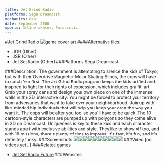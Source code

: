 ```yaml
---
title: Jet Grind Radio
platforms: Sega Dreamcast
mechanics: n/a
date: September 2000
sports: Inline skates, Futuristic
---
```

#Jet Grind Radio
![game cover art](//images.igdb.com/igdb/image/upload/t_cover_big/k9o1syyx1u6qeo9ofjyd.jpg "Logo Title Text 1")
####Alternative tiles:
* JGR (Other)
* JSR (Other)
* Jet Set Radio (Other)
###Platforms
Sega Dreamcast

###Description:
The government is attempting to silence the kids of Tokyo, but with their Overdrive Magnetic-Motor Skating Shoes, the cops will have to catch 'em first. The Jet Grind Radio program keeps the kids unified and inspired to fight for their rights of expression, which includes graffiti art. Grab your spray cans and design your own piece on one of the immense walls in the 3D, interactive city. You might be forced to protect your territory from adversaries that want to take over your neighbourhood. Join up with like-minded hip individuals that will help you keep your area the way you want it. The cops will be after you too, so you'll have to be quick. The 10 cartoon-style characters are pumped up with polygons so they come alive in 3D on Dreamcast. Uniqueness is key to these kids and each character stands apart with exclusive abilities and style. They like to show off too, and with 18 missions, there's plenty of time to impress. It's fast, it's fun, and it's definitely funky.
###Screenshots
<a target="_blank" href="//images.igdb.com/igdb/image/upload/t_cover_big/tyfieiqko8ouzkjs39dw.jpg"><img src="//images.igdb.com/igdb/image/upload/t_thumb/tyfieiqko8ouzkjs39dw.jpg"/></a><a target="_blank" href="//images.igdb.com/igdb/image/upload/t_cover_big/n1cy48rhcy2shvtrjzsm.jpg"><img src="//images.igdb.com/igdb/image/upload/t_thumb/n1cy48rhcy2shvtrjzsm.jpg"/></a><a target="_blank" href="//images.igdb.com/igdb/image/upload/t_cover_big/o9zahxjmyjyj3225ofqy.jpg"><img src="//images.igdb.com/igdb/image/upload/t_thumb/o9zahxjmyjyj3225ofqy.jpg"/></a><a target="_blank" href="//images.igdb.com/igdb/image/upload/t_cover_big/hflg42mudktj0chof9ej.jpg"><img src="//images.igdb.com/igdb/image/upload/t_thumb/hflg42mudktj0chof9ej.jpg"/></a><a target="_blank" href="//images.igdb.com/igdb/image/upload/t_cover_big/cbdvspbjdlv1ogcwth6m.jpg"><img src="//images.igdb.com/igdb/image/upload/t_thumb/cbdvspbjdlv1ogcwth6m.jpg"/></a><a target="_blank" href="//images.igdb.com/igdb/image/upload/t_cover_big/f6uqpckxepyhxnyjhjgz.jpg"><img src="//images.igdb.com/igdb/image/upload/t_thumb/f6uqpckxepyhxnyjhjgz.jpg"/></a><a target="_blank" href="//images.igdb.com/igdb/image/upload/t_cover_big/st17tcwvv8jodrbw2dkn.jpg"><img src="//images.igdb.com/igdb/image/upload/t_thumb/st17tcwvv8jodrbw2dkn.jpg"/></a><a target="_blank" href="//images.igdb.com/igdb/image/upload/t_cover_big/forbnupcwobkbnavhh3j.jpg"><img src="//images.igdb.com/igdb/image/upload/t_thumb/forbnupcwobkbnavhh3j.jpg"/></a><a target="_blank" href="//images.igdb.com/igdb/image/upload/t_cover_big/oghtvbhbfsyqdbbkudl5.jpg"><img src="//images.igdb.com/igdb/image/upload/t_thumb/oghtvbhbfsyqdbbkudl5.jpg"/></a><a target="_blank" href="//images.igdb.com/igdb/image/upload/t_cover_big/smcila7f8mbaqoatdgpx.jpg"><img src="//images.igdb.com/igdb/image/upload/t_thumb/smcila7f8mbaqoatdgpx.jpg"/></a>
###Video
[no videos yet...]
###Related games
* [Jet Set Radio Future](/games/jet-set-radio-future-1570/)
###Websites

